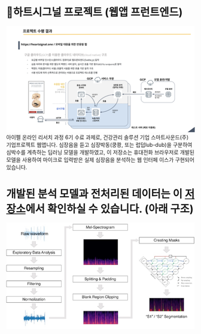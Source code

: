 # 하트시그널 프로젝트 (웹앱 프런트엔드)
![architecture](https://github.com/heartsignal9999/svelte-frontend/blob/master/src/assets/Project%20Architecture.png)
아이펠 온라인 리서치 과정 6기 수료 과제로, 건강관리 솔루션 기업 스마트사운드(주) 기업프로젝트 웹앱니다.
심장음을 듣고 심장박동(쿵쾅, 또는 럽덥lub-dub)을 구분하여 심박수를 계측하는 딥러닝 모델을 개발하였고, 
이 저장소는 휴대전화 브라우저로 개발된 모델을 사용하여 마이크로 입력받은 실제 심장음을 분석하는 웹 인터페
이스가 구현되어 있습니다.


# 개발된 분석 모델과 전처리된 데이터는 이 [저장소](https://github.com/leedh/HeartSignal/)에서 확인하실 수 있습니다. (아래 구조)
![overview](https://github.com/leedh/HeartSignal/raw/main/assets/overview.jpg)

